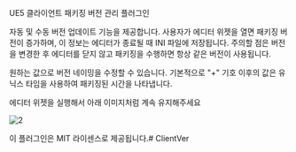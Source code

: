 UE5 클라이언트 패키징 버전 관리 플러그인

자동 및 수동 버전 업데이트 기능을 제공합니다.
사용자가 에디터 위젯을 열면 패키징 버전이 증가하며, 이 정보는 에디터가 종료될 때 INI 파일에 저장됩니다.
주의할 점은 버전을 변경한 후 에디터를 닫지 않고 패키징을 수행하면 항상 같은 버전이 사용됩니다.

원하는 값으로 버전 네이밍을 수정할 수 있습니다. 기본적으로 "+" 기호 이후의 값은 유닉스 타임을 사용하여 패키징된 시간을 나타냅니다.

에디터 위젯을 실행해서 아래 이미지처럼 계속 유지해주세요


![2](https://github.com/simpple28/ClientVer/assets/7029038/42bf0195-6d7f-4c1c-800b-367c7fb1d761)


이 플러그인은 MIT 라이센스로 제공됩니다.# ClientVer
